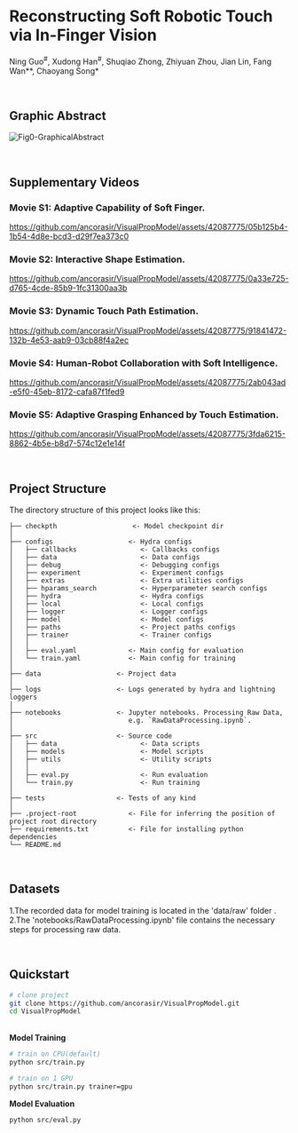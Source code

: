 # Reconstructing Soft Robotic Touch via In-Finger Vision
Ning Guo<sup>#</sup>, Xudong Han<sup>#</sup>, Shuqiao Zhong, Zhiyuan Zhou, Jian Lin, Fang Wan**, Chaoyang Song*

<br>

## Graphic Abstract
![Fig0-GraphicalAbstract](https://github.com/ancorasir/VisualPropModel/assets/42087775/de914a2b-e024-4824-8990-49e253fe2e3c)

<br>

## Supplementary Videos

### Movie S1: Adaptive Capability of Soft Finger.
https://github.com/ancorasir/VisualPropModel/assets/42087775/05b125b4-1b54-4d8e-bcd3-d29f7ea373c0

### Movie S2: Interactive Shape Estimation.
https://github.com/ancorasir/VisualPropModel/assets/42087775/0a33e725-d765-4cde-85b9-1fc31300aa3b

### Movie S3: Dynamic Touch Path Estimation.
https://github.com/ancorasir/VisualPropModel/assets/42087775/91841472-132b-4e53-aab9-03cb88f4a2ec


### Movie S4: Human-Robot Collaboration with Soft Intelligence.
https://github.com/ancorasir/VisualPropModel/assets/42087775/2ab043ad-e5f0-45eb-8172-cafa87f1fed9


### Movie S5: Adaptive Grasping Enhanced by Touch Estimation.
https://github.com/ancorasir/VisualPropModel/assets/42087775/3fda6215-8862-4b5e-b8d7-574c12e1e14f

<br>

## Project Structure

The directory structure of this project looks like this:

```
├── checkpth                   <- Model checkpoint dir
│   
├── configs                   <- Hydra configs
│   ├── callbacks                <- Callbacks configs
│   ├── data                     <- Data configs
│   ├── debug                    <- Debugging configs
│   ├── experiment               <- Experiment configs
│   ├── extras                   <- Extra utilities configs
│   ├── hparams_search           <- Hyperparameter search configs
│   ├── hydra                    <- Hydra configs
│   ├── local                    <- Local configs
│   ├── logger                   <- Logger configs
│   ├── model                    <- Model configs
│   ├── paths                    <- Project paths configs
│   ├── trainer                  <- Trainer configs
│   │
│   ├── eval.yaml             <- Main config for evaluation
│   └── train.yaml            <- Main config for training
│
├── data                   <- Project data
│
├── logs                   <- Logs generated by hydra and lightning loggers
│
├── notebooks              <- Jupyter notebooks. Processing Raw Data,                        
│                             e.g. `RawDataProcessing.ipynb`.
│
├── src                    <- Source code
│   ├── data                     <- Data scripts
│   ├── models                   <- Model scripts
│   ├── utils                    <- Utility scripts
│   │
│   ├── eval.py                  <- Run evaluation
│   └── train.py                 <- Run training
│
├── tests                  <- Tests of any kind
│
├── .project-root             <- File for inferring the position of project root directory
├── requirements.txt          <- File for installing python dependencies
└── README.md
```

<br>

## Datasets
1.The recorded data for model training is located in the 'data/raw' folder .
<br />
2.The 'notebooks/RawDataProcessing.ipynb' file contains the necessary steps for processing raw data.

<br>

## Quickstart

```bash
# clone project
git clone https://github.com/ancorasir/VisualPropModel.git
cd VisualPropModel

```

<br>


<summary><b>Model Training</b></summary>

```bash
# train on CPU(default)
python src/train.py

# train on 1 GPU
python src/train.py trainer=gpu
```


<summary><b>Model Evaluation</b></summary>

```bash
python src/eval.py 
```

